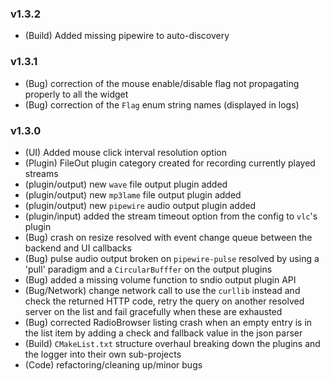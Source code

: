 ### v1.3.2

- (Build) Added missing pipewire to auto-discovery

### v1.3.1

- (Bug) correction of the mouse enable/disable flag not propagating properly to all the widget 
- (Bug) correction of the `Flag` enum string names (displayed in logs)

### v1.3.0

- (UI) Added mouse click interval resolution option
- (Plugin) FileOut plugin category created for recording currently played streams
- (plugin/output) new `wave` file output plugin added
- (plugin/output) new `mp3lame` file output plugin added
- (plugin/output) new `pipewire` audio output plugin added
- (plugin/input) added the stream timeout option from the config to `vlc`'s plugin
- (Bug) crash on resize resolved with event change queue between the backend and UI callbacks
- (Bug) pulse audio output broken on `pipewire-pulse` resolved by using a 'pull' paradigm and a `CircularBufffer` on the output plugins
- (Bug) added a missing volume function to sndio output plugin API
- (Bug/Network) change network call to use the `curllib` instead and check the returned HTTP code, retry the query on another resolved server on the list and fail gracefully when these are exhausted
- (Bug) corrected RadioBrowser listing crash when an empty entry is in the list item by adding a check and fallback value in the json parser
- (Build) `CMakeList.txt` structure overhaul breaking down the plugins and the logger into their own sub-projects
- (Code) refactoring/cleaning up/minor bugs

